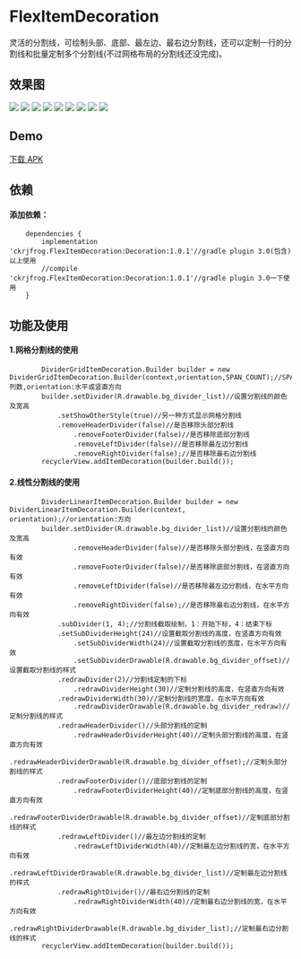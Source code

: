 # FlexItemDecoration
灵活的分割线，可绘制头部、底部、最左边、最右边分割线，还可以定制一行的分割线和批量定制多个分割线(不过网格布局的分割线还没完成)。

## 效果图

![](https://github.com/ckrgithub/FlexItemDecoration/blob/master/screenshot/Screenshot_1.png)		![](https://github.com/ckrgithub/FlexItemDecoration/blob/master/screenshot/Screenshot_2.png)		![](https://github.com/ckrgithub/FlexItemDecoration/blob/master/screenshot/Screenshot_3.png)		![](https://github.com/ckrgithub/FlexItemDecoration/blob/master/screenshot/Screenshot_4.png)		![](https://github.com/ckrgithub/FlexItemDecoration/blob/master/screenshot/Screenshot_5.png)		![](https://github.com/ckrgithub/FlexItemDecoration/blob/master/screenshot/Screenshot_6.png)		![](https://github.com/ckrgithub/FlexItemDecoration/blob/master/screenshot/Screenshot_7.png)		![](https://github.com/ckrgithub/FlexItemDecoration/blob/master/screenshot/Screenshot_8.png)		![](https://github.com/ckrgithub/FlexItemDecoration/blob/master/screenshot/Screenshot_9.png)

## Demo
[下载 APK](apk/app-debug.apk)

## 依赖
#### 添加依赖：
```
	dependencies {
		implementation 'ckrjfrog.FlexItemDecoration:Decoration:1.0.1'//gradle plugin 3.0(包含)以上使用
		//compile 'ckrjfrog.FlexItemDecoration:Decoration:1.0.1'//gradle plugin 3.0一下使用
	}
```

## 功能及使用
#### 1.网格分割线的使用
```
		DividerGridItemDecoration.Builder builder = new DividerGridItemDecoration.Builder(context,orientation,SPAN_COUNT);//SPAN_COUNT:列数,orientation:水平或竖直方向
		builder.setDivider(R.drawable.bg_divider_list)//设置分割线的颜色及宽高
		    .setShowOtherStyle(true)//另一种方式显示网格分割线
		    .removeHeaderDivider(false)//是否移除头部分割线
                .removeFooterDivider(false)//是否移除底部分割线
                .removeLeftDivider(false)//是否移除最左边分割线
                .removeRightDivider(false);//是否移除最右边分割线
		recyclerView.addItemDecoration(builder.build());
```

#### 2.线性分割线的使用
```
		DividerLinearItemDecoration.Builder builder = new DividerLinearItemDecoration.Builder(context, orientation);//orientation:方向
		builder.setDivider(R.drawable.bg_divider_list)//设置分割线的颜色及宽高
                .removeHeaderDivider(false)//是否移除头部分割线，在竖直方向有效
                .removeFooterDivider(false)//是否移除底部分割线，在竖直方向有效
                .removeLeftDivider(false)//是否移除最左边分割线，在水平方向有效
                .removeRightDivider(false);//是否移除最右边分割线，在水平方向有效
		    .subDivider(1, 4);//分割线截取绘制，1：开始下标，4：结束下标
		    .setSubDividerHeight(24)//设置截取分割线的高度，在竖直方向有效
                .setSubDividerWidth(24)//设置截取分割线的宽度，在水平方向有效
                .setSubDividerDrawable(R.drawable.bg_divider_offset)//设置截取分割线的样式
		    .redrawDivider(2)//分割线定制的下标
                .redrawDividerHeight(30)//定制分割线的高度，在竖直方向有效
		    .redrawDividerWidth(30)//定制分割线的宽度，在水平方向有效
                .redrawDividerDrawable(R.drawable.bg_divider_redraw)//定制分割线的样式
		    .redrawHeaderDivider()//头部分割线的定制
                .redrawHeaderDividerHeight(40)//定制头部分割线的高度，在竖直方向有效
                .redrawHeaderDividerDrawable(R.drawable.bg_divider_offset);//定制头部分割线的样式
		    .redrawFooterDivider()//底部分割线的定制
                .redrawFooterDividerHeight(40)//定制底部分割线的高度，在竖直方向有效
                .redrawFooterDividerDrawable(R.drawable.bg_divider_offset)//定制底部分割线的样式
		    .redrawLeftDivider()//最左边分割线的定制
                .redrawLeftDividerWidth(40)//定制最左边分割线的宽，在水平方向有效
                .redrawLeftDividerDrawable(R.drawable.bg_divider_list)//定制最左边分割线的样式
		    .redrawRightDivider()//最右边分割线的定制
                .redrawRightDividerWidth(40)//定制最右边分割线的宽，在水平方向有效
                .redrawRightDividerDrawable(R.drawable.bg_divider_list);//定制最右边分割线的样式
		recyclerView.addItemDecoration(builder.build());
```
